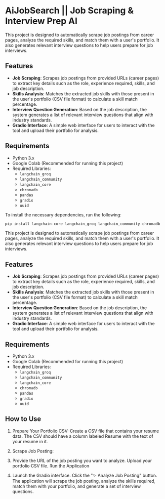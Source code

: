 # AiJobSearch || Job Scraping & Interview Prep AI

This project is designed to automatically scrape job postings from career pages, analyze the required skills, and match them with a user's portfolio. It also generates relevant interview questions to help users prepare for job interviews.

## Features

- **Job Scraping**: Scrapes job postings from provided URLs (career pages) to extract key details such as the role, experience required, skills, and job description.
- **Skills Analysis**: Matches the extracted job skills with those present in the user's portfolio (CSV file format) to calculate a skill match percentage.
- **Interview Question Generation**: Based on the job description, the system generates a list of relevant interview questions that align with industry standards.
- **Gradio Interface**: A simple web interface for users to interact with the tool and upload their portfolio for analysis.

## Requirements

- Python 3.x
- Google Colab (Recommended for running this project)
- Required Libraries:
  - `langchain_groq`
  - `langchain_community`
  - `langchain_core`
  - `chromadb`
  - `pandas`
  - `gradio`
  - `uuid`

To install the necessary dependencies, run the following:

```bash
pip install langchain-core langchain_groq langchain_community chromadb pandas gradio
```

This project is designed to automatically scrape job postings from career pages, analyze the required skills, and match them with a user's portfolio. It also generates relevant interview questions to help users prepare for job interviews.

## Features

- **Job Scraping**: Scrapes job postings from provided URLs (career pages) to extract key details such as the role, experience required, skills, and job description.
- **Skills Analysis**: Matches the extracted job skills with those present in the user's portfolio (CSV file format) to calculate a skill match percentage.
- **Interview Question Generation**: Based on the job description, the system generates a list of relevant interview questions that align with industry standards.
- **Gradio Interface**: A simple web interface for users to interact with the tool and upload their portfolio for analysis.

## Requirements

- Python 3.x
- Google Colab (Recommended for running this project)
- Required Libraries:
  - `langchain_groq`
  - `langchain_community`
  - `langchain_core`
  - `chromadb`
  - `pandas`
  - `gradio`
  - `uuid`

## How to Use
1. Prepare Your Portfolio CSV: Create a CSV file that contains your resume data. The CSV should have a column labeled Resume with the text of your resume in it.

2. Scrape Job Posting:

3. Provide the URL of the job posting you want to analyze.
   Upload your portfolio CSV file.
   Run the Application

4. Launch the Gradio interface.
   Click the "✨ Analyze Job Posting" button.
   The application will scrape the job posting, analyze the skills required, match them with your portfolio, and generate a set of interview questions.




